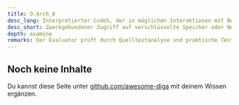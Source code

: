 ```yaml
---
title: O.Arch_8
desc_long: Interpretierter Code5, der in möglichen Interaktionen mit Benutzereingaben steht (WebViews mit JavaScript), DARF KEINEN Zugriff auf verschlüsselte Speicher oder Nutzerdaten haben, sofern es für die Erfüllung des primären Zwecks der Anwendung nicht zwingend erforderlich ist.
desc_short: Zweckgebundener Zugriff auf verschlüsselte Speicher oder Nutzerdaten durch interpretierten Code.
depth: examine
remarks: Der Evaluator prüft durch Quelltextanalyse und praktische Tests, ob ein Zugriff auf verschlüsselte Speicher oder Nutzerdaten über interpretierten Code möglich ist. Falls dies der Fall ist, prüft er die Abwägungen des Herstellers zur zwingenden Notwendigkeit für die Erfüllung des primären Zwecks und die Berücksichtigung in der Risikobewertung.
---
```


## Noch keine Inhalte

Du kannst diese Seite unter [github.com/awesome-diga](https://github.com/awesome-diga/tr-faq) mit deinem Wissen ergänzen.
